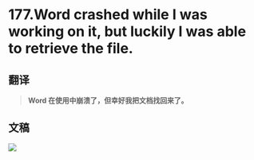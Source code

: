 # 177.Word crashed while I was working on it, but luckily I was able to retrieve the file.

## 翻译

> **Word 在使用中崩溃了，但幸好我把文档找回来了。**

## 文稿

![](https://cdn.jsdelivr.net/gh/imtianx/speaking180/img/177.jpg)


